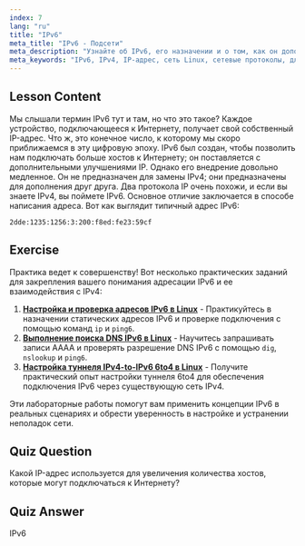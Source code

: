 ```yaml
---
index: 7
lang: "ru"
title: "IPv6"
meta_title: "IPv6 - Подсети"
meta_description: "Узнайте об IPv6, его назначении и о том, как он дополняет IPv4. Разберитесь в адресации IPv6 и ее роли в подключении большего количества устройств к Интернету."
meta_keywords: "IPv6, IPv4, IP-адрес, сеть Linux, сетевые протоколы, для начинающих, учебник, руководство"
---
```


## Lesson Content

Мы слышали термин IPv6 тут и там, но что это такое? Каждое устройство, подключающееся к Интернету, получает свой собственный IP-адрес. Что ж, это конечное число, к которому мы скоро приближаемся в эту цифровую эпоху. IPv6 был создан, чтобы позволить нам подключать больше хостов к Интернету; он поставляется с дополнительными улучшениями IP. Однако его внедрение довольно медленное. Он не предназначен для замены IPv4; они предназначены для дополнения друг друга. Два протокола IP очень похожи, и если вы знаете IPv4, вы поймете IPv6. Основное отличие заключается в способе написания адреса. Вот как выглядит типичный адрес IPv6:

```plaintext
2dde:1235:1256:3:200:f8ed:fe23:59cf
```

## Exercise

Практика ведет к совершенству! Вот несколько практических заданий для закрепления вашего понимания адресации IPv6 и ее взаимодействия с IPv4:

1. **[Настройка и проверка адресов IPv6 в Linux](https://labex.io/ru/labs/linux-configure-and-verify-ipv6-addresses-in-linux-592858)** - Практикуйтесь в назначении статических адресов IPv6 и проверке подключения с помощью команд `ip` и `ping6`.
2. **[Выполнение поиска DNS IPv6 в Linux](https://labex.io/ru/labs/linux-perform-ipv6-dns-lookups-in-linux-592862)** - Научитесь запрашивать записи AAAA и проверять разрешение DNS IPv6 с помощью `dig`, `nslookup` и `ping6`.
3. **[Настройка туннеля IPv4-to-IPv6 6to4 в Linux](https://labex.io/ru/labs/linux-configure-an-ipv4-to-ipv6-6to4-tunnel-in-linux-592867)** - Получите практический опыт настройки туннеля 6to4 для обеспечения подключения IPv6 через существующую сеть IPv4.

Эти лабораторные работы помогут вам применить концепции IPv6 в реальных сценариях и обрести уверенность в настройке и устранении неполадок сети.

## Quiz Question

Какой IP-адрес используется для увеличения количества хостов, которые могут подключаться к Интернету?

## Quiz Answer

IPv6
